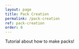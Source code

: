 ```yaml
---
layout: page
title: Pack Creation
permalink: /pack-creation
ref: pack-creation
order: 0
---
```

Tutorial about how to make packs!

</div>